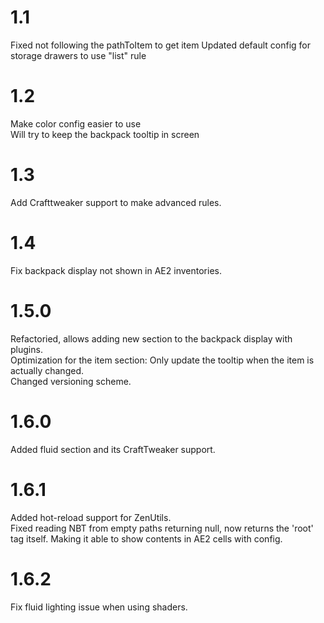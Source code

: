# 1.1
Fixed not following the pathToItem to get item Updated default config for storage drawers to use "list" rule  
# 1.2
Make color config easier to use  
Will try to keep the backpack tooltip in screen  
# 1.3
Add Crafttweaker support to make advanced rules.  
# 1.4
Fix backpack display not shown in AE2 inventories.  
# 1.5.0
Refactoried, allows adding new section to the backpack display with plugins.  
Optimization for the item section: Only update the tooltip when the item is actually changed.  
Changed versioning scheme.  
# 1.6.0
Added fluid section and its CraftTweaker support.  
# 1.6.1
Added hot-reload support for ZenUtils.  
Fixed reading NBT from empty paths returning null, now returns the 'root' tag itself. Making it able to show contents in AE2 cells with config.  
# 1.6.2
Fix fluid lighting issue when using shaders.